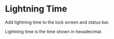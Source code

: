 # Lightning Time
 Add lightning time to the lock screen and status bar.

 Lightning time is the time shown in hexadecimal.
